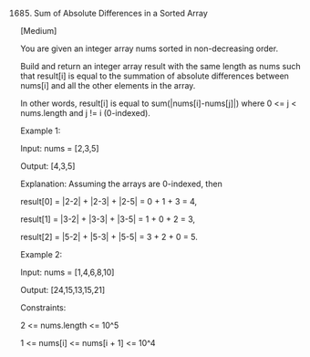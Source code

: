 1685. Sum of Absolute Differences in a Sorted Array

[Medium]

You are given an integer array nums sorted in non-decreasing order.

Build and return an integer array result with the same length as nums such that result[i] is equal to the summation of absolute differences between nums[i] and all the other elements in the array.

In other words, result[i] is equal to sum(|nums[i]-nums[j]|) where 0 <= j < nums.length and j != i (0-indexed).

Example 1:

Input: nums = [2,3,5]

Output: [4,3,5]

Explanation: Assuming the arrays are 0-indexed, then

result[0] = |2-2| + |2-3| + |2-5| = 0 + 1 + 3 = 4,

result[1] = |3-2| + |3-3| + |3-5| = 1 + 0 + 2 = 3,

result[2] = |5-2| + |5-3| + |5-5| = 3 + 2 + 0 = 5.

Example 2:

Input: nums = [1,4,6,8,10]

Output: [24,15,13,15,21]

Constraints:

2 <= nums.length <= 10^5

1 <= nums[i] <= nums[i + 1] <= 10^4